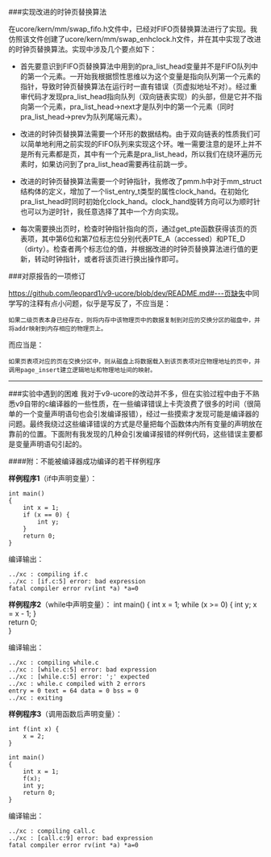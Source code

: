 
###实现改进的时钟页替换算法

在ucore/kern/mm/swap_fifo.h文件中，已经对FIFO页替换算法进行了实现。我仿照该文件创建了ucore/kern/mm/swap_enhclock.h文件，并在其中实现了改进的时钟页替换算法。实现中涉及几个要点如下：

- 首先要意识到FIFO页替换算法中用到的pra_list_head变量并不是FIFO队列中的第一个元素。一开始我根据惯性思维以为这个变量是指向队列第一个元素的指针，导致时钟页替换算法在运行时一直有错误（页虚拟地址不对）。经过重审代码才发现pra_list_head指向队列（双向链表实现）的头部，但是它并不指向第一个元素，pra_list_head->next才是队列中的第一个元素（同时pra_list_head->prev为队列尾端元素）。

- 改进的时钟页替换算法需要一个环形的数据结构。由于双向链表的性质我们可以简单地利用之前实现的FIFO队列来实现这个环。唯一需要注意的是环上并不是所有元素都是页，其中有一个元素是pra_list_head，所以我们在绕环遍历元素时，如果访问到了pra_list_head需要再往前跳一步。

- 改进的时钟页替换算法需要一个时钟指针，我修改了pmm.h中对于mm_struct结构体的定义，增加了一个list_entry_t类型的属性clock_hand。在初始化pra_list_head时同时初始化clock_hand。clock_hand旋转方向可以为顺时针也可以为逆时针，我任意选择了其中一个方向实现。

- 每次需要换出页时，检查时钟指针指向的页，通过get_pte函数获得该页的页表项，其中第6位和第7位标志位分别代表PTE_A（accessed）和PTE_D（dirty）。检查者两个标志位的值，并根据改进的时钟页替换算法进行值的更新，转动时钟指针，或者将该页进行换出操作即可。

###对原报告的一项修订

<https://github.com/leopard1/v9-ucore/blob/dev/README.md#---页缺失>中同学写的注释有点小问题，似乎是写反了，不应当是：

	如果二级页表本身已经存在，则将内存中该物理页中的数据复制到对应的交换分区的磁盘中，并将addr映射到内存相应的物理页上。

而应当是：

	如果页表项对应的页在交换分区中，则从磁盘上将数据载入到该页表项对应物理地址的页中，并调用page_insert建立逻辑地址和物理地址间的映射。



---

###实验中遇到的困难
我对于v9-ucore的改动并不多，但在实验过程中由于不熟悉v9自带的c编译器的一些性质，在一些编译错误上卡壳浪费了很多的时间（很简单的一个变量声明语句也会引发编译报错），经过一些摸索才发现可能是编译器的问题。最终我绕过这些编译错误的方式是尽量把每个函数体内所有变量的声明放在靠前的位置。下面附有我发现的几种会引发编译报错的样例代码，这些错误主要都是变量声明语句引起的。


####附：不能被编译器成功编译的若干样例程序

**样例程序1**（if中声明变量）：

	int main()
	{
	    int x = 1;
	    if (x == 0) {
	        int y;
	    }   
	    return 0;   
	}

编译输出：

	../xc : compiling if.c
	../xc : [if.c:5] error: bad expression
	fatal compiler error rv(int *a) *a=0
	
**样例程序2**（while中声明变量）：
	int main()
	{
	    int x = 1;
	    while (x >= 0) {
	        int y;
	        x = x - 1;
	    }   
	    return 0;   
	}
	
编译输出：

	../xc : compiling while.c
	../xc : [while.c:5] error: bad expression
	../xc : [while.c:5] error: ';' expected
	../xc : while.c compiled with 2 errors
	entry = 0 text = 64 data = 0 bss = 0
	../xc : exiting

**样例程序3**（调用函数后声明变量）：

	int f(int x) {
	    x = 2;
	}
	
	int main()
	{
	    int x = 1;
	    f(x);
	    int y;
	    return 0;   
	}


编译输出：

	../xc : compiling call.c
	../xc : [call.c:9] error: bad expression
	fatal compiler error rv(int *a) *a=0



